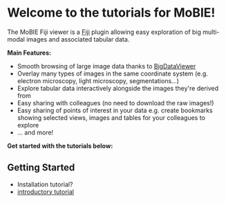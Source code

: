 # Welcome to the tutorials for MoBIE!

The MoBIE Fiji viewer is a [Fiji](https://imagej.net/Fiji) plugin allowing easy exploration
of big multi-modal images and associated tabular data.

**Main Features:**
- Smooth browsing of large image data thanks to [BigDataViewer](https://imagej.net/BigDataViewer)
- Overlay many types of images in the same coordinate system (e.g. electron microscopy, light microscopy,
segmentations...)
- Explore tabular data interactively alongside the images they're derived from
- Easy sharing with colleagues (no need to download the raw images!) 
- Easy sharing of points of interest in your data e.g. create bookmarks showing selected
views, images and tables for your colleagues to explore
- ... and more!

**Get started with the tutorials below:**

## Getting Started
- Installation tutorial?
- [introductory tutorial](./tutorials/getting_started.html)
